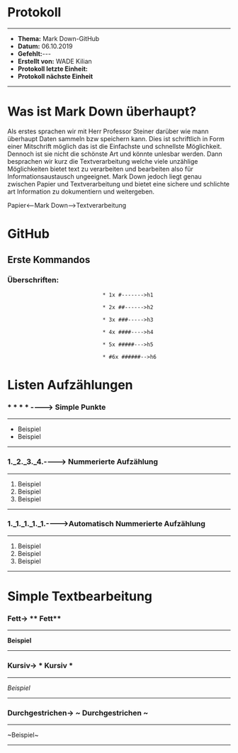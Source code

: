 # Protokoll
--------------------------------------------------------------------------------------------------------------------------
* **Thema:** Mark Down-GitHub
* **Datum:** 06.10.2019
* **Gefehlt:**---
* **Erstellt von:** WADE Kilian
* **Protokoll letzte Einheit:** 
* **Protokoll nächste Einheit**
-----------------------------------------------------------------------------------------------------------------------------





# Was ist Mark Down überhaupt?
Als erstes sprachen wir mit Herr Professor Steiner darüber wie mann überhaupt Daten sammeln bzw speichern kann. Dies ist schriftlich in Form einer Mitschrift möglich das ist die Einfachste und schnellste Möglichkeit. Dennoch ist sie nicht die schönste Art und könnte unlesbar werden. Dann besprachen wir kurz die Textverarbeitung welche viele unzählige Möglichkeiten bietet text zu verarbeiten und bearbeiten also für Informationsaustausch ungeeignet. Mark Down jedoch liegt genau zwischen Papier und Textverarbeitung und bietet eine sichere und schlichte art Information zu dokumentiern und weitergeben.

Papier<--Mark Down-->Textverarbeitung


# GitHub
## Erste Kommandos
### Überschriften:
                                   
                                  * 1x #------->h1
                                   
                                  * 2x ##------>h2
                                   
                                  * 3x ###----->h3
                                  
                                  * 4x ####---->h4
                                   
                                  * 5x #####--->h5
                                   
                                  * #6x ######-->h6

# Listen Aufzählungen
### * * * * ----> Simple Punkte 
------

* Beispiel
* Beispiel

-----

### 1._2._3._4.----> Nummerierte Aufzählung

-----

1. Beispiel
2. Beispiel
3. Beispiel

-----

### 1._1._1._1._1.---->Automatisch Nummerierte Aufzählung

---------

1. Beispiel
1. Beispiel
1. Beispiel

--------

# Simple Textbearbeitung

### Fett-> ** Fett**
------

**Beispiel**

----

### Kursiv-> * Kursiv *

----

*Beispiel*

-----

### Durchgestrichen-> ~ Durchgestrichen ~

------

~Beispiel~

------
